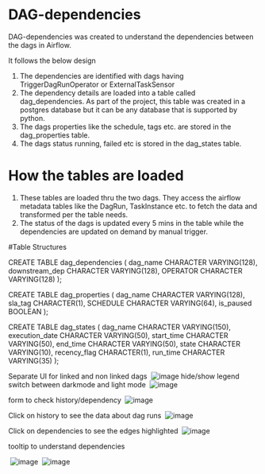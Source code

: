 # DAG-dependencies

DAG-dependencies was created to understand the dependencies between the dags in Airflow. 

It follows the below design

1) The dependencies are identified with dags having TriggerDagRunOperator or ExternalTaskSensor
2) The dependency details are loaded into a table called dag_dependencies. As part of the project, this table was created in a postgres database but it can be any database that is supported by python. 
3) The dags properties like the schedule, tags etc. are stored in the dag_properties table.
4) The dags status running, failed etc is stored in the dag_states table.


# How the tables are loaded
1) These tables are loaded thru the two dags. They access the airflow metadata tables like the DagRun, TaskInstance etc. to fetch the data and transformed per the table needs.
2) The status of the dags is updated every 5 mins in the table while the dependencies are updated on demand by manual trigger.


#Table Structures

CREATE TABLE 
    dag_dependencies 
    ( 
        dag_name       CHARACTER VARYING(128), 
        downstream_dep CHARACTER VARYING(128), 
        OPERATOR       CHARACTER VARYING(128) 
    );
 
 CREATE TABLE 
    dag_properties
    ( 
        dag_name  CHARACTER VARYING(128), 
        sla_tag   CHARACTER(1), 
        SCHEDULE  CHARACTER VARYING(64), 
        is_paused BOOLEAN 
    );
    
    
  CREATE TABLE 
    dag_states
    ( 
        dag_name       CHARACTER VARYING(150), 
        execution_date CHARACTER VARYING(50), 
        start_time     CHARACTER VARYING(50), 
        end_time       CHARACTER VARYING(50), 
        state          CHARACTER VARYING(10), 
        recency_flag   CHARACTER(1), 
        run_time       CHARACTER VARYING(35) 
    );


Separate UI for linked and non linked dags
<img> ![image](https://user-images.githubusercontent.com/9946408/121780811-9b528280-cbbf-11eb-9b0b-cbfe3da8499d.png) </img>
hide/show legend switch between darkmode and light mode
<img> ![image](https://user-images.githubusercontent.com/9946408/121780840-c5a44000-cbbf-11eb-9632-91a533e06b26.png) </img>

form to check history/dependency
<img> ![image](https://user-images.githubusercontent.com/9946408/121780863-db196a00-cbbf-11eb-9ac2-599145766f9c.png) </img>

Click on history to see the data about dag runs
<img> ![image](https://user-images.githubusercontent.com/9946408/121780872-e8365900-cbbf-11eb-8fde-037aed2c6f3d.png) </img>

Click on dependencies to see the edges highlighted
<img> ![image](https://user-images.githubusercontent.com/9946408/121780899-09974500-cbc0-11eb-9e1d-fb9af370e561.png) </img>

tooltip to understand dependencies

<img> ![image](https://user-images.githubusercontent.com/9946408/121781013-84606000-cbc0-11eb-9e10-ecd936e31e86.png)</img>
<img> ![image](https://user-images.githubusercontent.com/9946408/121781040-a9ed6980-cbc0-11eb-9a5f-356136b9d47e.png) </img>
 



 



